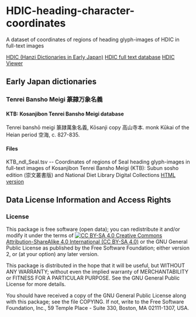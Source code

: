 # HDIC-heading-character-coordinates
A dataset of coordinates of regions of heading glyph-images of HDIC in full-text images

[HDIC (Hanzi Dictionaries in Early Japan)](https://hdic.jp/)
[HDIC full text database](https://github.com/shikeda/HDIC)
[HDIC Viewer](https://viewer.hdic.jp/)


## Early Japan dictionaries

### Tenrei Bansho Meigi 篆隷万象名義
#### KTB:  Kosanjibon Tenrei Bansho Meigi database 

Tenrei banshō meigi 篆隷萬象名義, Kōsanji copy 高山寺本. monk Kūkai of the Heian period 空海, c. 827-835.

#### Files

KTB_ndl_Seal.tsv -- Coordinates of regions of Seal heading glyph-images in full-text images of Kosanjibon Tenrei Bansho Meigi (KTB): Subun sosho edition (崇文叢書版) and National Diet Library Digital Collections
[HTML version](https://www.chise.org/~tomo/experimental/HDIC/2022-07/KTB_seal_list.html)


## Data License Information and Access Rights

### License

This package is free software (open data); you can redistribute it
and/or modify it under the terms of [![CC BY-SA
4.0](https://i.creativecommons.org/l/by-sa/4.0/88x31.png) Creative
Commons Attribution-ShareAlike 4.0 International (CC BY-SA
4.0)](http://creativecommons.org/licenses/by-sa/4.0/) or the GNU
General Public License as published by the Free Software Foundation;
either version 2, or (at your option) any later version.

This package is distributed in the hope that it will be useful, but
WITHOUT ANY WARRANTY; without even the implied warranty of
MERCHANTABILITY or FITNESS FOR A PARTICULAR PURPOSE.  See the GNU
General Public License for more details.

You should have received a copy of the GNU General Public License
along with this package; see the file COPYING.  If not, write to
the Free Software Foundation, Inc., 59 Temple Place - Suite 330,
Boston, MA 02111-1307, USA.
